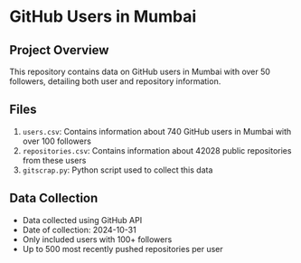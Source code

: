# GitHub Users in Mumbai

## Project Overview

This repository contains data on GitHub users in Mumbai with over 50 followers, detailing both user and repository information.
## Files

1. `users.csv`: Contains information about 740 GitHub users in Mumbai with over 100 followers
2. `repositories.csv`: Contains information about 42028 public repositories from these users
3. `gitscrap.py`: Python script used to collect this data

## Data Collection

- Data collected using GitHub API
- Date of collection: 2024-10-31
- Only included users with 100+ followers
- Up to 500 most recently pushed repositories per user
